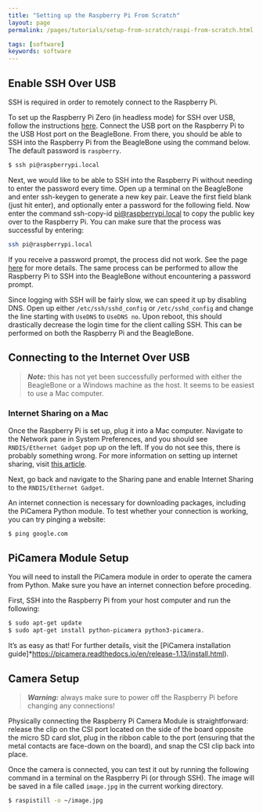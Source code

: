 ```yaml
---
title: "Setting up the Raspberry Pi From Scratch"
layout: page
permalink: /pages/tutorials/setup-from-scratch/raspi-from-scratch.html

tags: [software]
keywords: software
---
```


## Enable SSH Over USB

SSH is required in order to remotely connect to the Raspberry Pi.

To set up the Raspberry Pi Zero (in headless mode) for SSH over USB, follow the instructions [here](https://desertbot.io/blog/ssh-into-pi-zero-over-usb). Connect the USB port on the Raspberry Pi to the USB Host port on the BeagleBone. From there, you should be able to SSH into the Raspberry Pi from the BeagleBone using the command below. The default password is `raspberry`.

```bash
$ ssh pi@raspberrypi.local
```

Next, we would like to be able to SSH into the Raspberry Pi without needing to enter the password every time. Open up a terminal on the BeagleBone and enter ssh-keygen to generate a new key pair. Leave the first field blank (just hit enter), and optionally enter a password for the following field. Now enter the command ssh-copy-id pi@raspberrypi.local to copy the public key over to the Raspberry Pi. You can make sure that the process was successful by entering:

```bash
ssh pi@raspberrypi.local
```

If you receive a password prompt, the process did not work. See the page [here](https://www.raspberrypi.org/documentation/remote-access/ssh/passwordless.md) for more details. The same process can be performed to allow the Raspberry Pi to SSH into the BeagleBone without encountering a password prompt.

Since logging with SSH will be fairly slow, we can speed it up by disabling DNS. Open up either `/etc/ssh/sshd_config` or `/etc/sshd_config` and change the line starting with `UseDNS` to `UseDNS no`. Upon reboot, this should drastically decrease the login time for the client calling SSH. This can be performed on both the Raspberry Pi and the BeagleBone.

## Connecting to the Internet Over USB
> **_Note:_** this has not yet been successfully performed with either the BeagleBone or a Windows machine as the host. It seems to be easiest to use a Mac computer.

### Internet Sharing on a Mac
Once the Raspberry Pi is set up, plug it into a Mac computer. Navigate to the Network pane in System Preferences, and you should see `RNDIS/Ethernet Gadget` pop up on the left. If you do not see this, there is probably something wrong. For more information on setting up internet sharing, visit [this article](https://solarianprogrammer.com/2018/12/07/raspberry-pi-zero-internet-usb/).

Next, go back and navigate to the Sharing pane and enable Internet Sharing to the `RNDIS/Ethernet Gadget`.

An internet connection is necessary for downloading packages, including the PiCamera Python module. To test whether your connection is working, you can try pinging a website:

```bash
$ ping google.com
```

## PiCamera Module Setup
You will need to install the PiCamera module in order to operate the camera from Python. Make sure you have an internet connection before proceding.

First, SSH into the Raspberry Pi from your host computer and run the following:

```bash
$ sudo apt-get update
$ sudo apt-get install python-picamera python3-picamera.
```

It’s as easy as that! For further details, visit the [PiCamera installation guide]*https://picamera.readthedocs.io/en/release-1.13/install.html).


## Camera Setup
> **_Warning:_** always make sure to power off the Raspberry Pi before changing any connections!

Physically connecting the Raspberry Pi Camera Module is straightforward: release the clip on the CSI port located on the side of the board opposite the micro SD card slot, plug in the ribbon cable to the port (ensuring that the metal contacts are face-down on the board), and snap the CSI clip back into place.

Once the camera is connected, you can test it out by running the following command in a terminal on the Raspberry Pi (or through SSH). The image will be saved in a file called `image.jpg` in the current working directory.

```bash
$ raspistill -o ~/image.jpg
```
